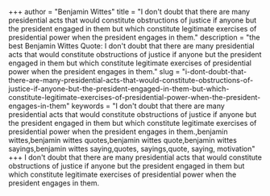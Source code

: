 +++
author = "Benjamin Wittes"
title = "I don't doubt that there are many presidential acts that would constitute obstructions of justice if anyone but the president engaged in them but which constitute legitimate exercises of presidential power when the president engages in them."
description = "the best Benjamin Wittes Quote: I don't doubt that there are many presidential acts that would constitute obstructions of justice if anyone but the president engaged in them but which constitute legitimate exercises of presidential power when the president engages in them."
slug = "i-dont-doubt-that-there-are-many-presidential-acts-that-would-constitute-obstructions-of-justice-if-anyone-but-the-president-engaged-in-them-but-which-constitute-legitimate-exercises-of-presidential-power-when-the-president-engages-in-them"
keywords = "I don't doubt that there are many presidential acts that would constitute obstructions of justice if anyone but the president engaged in them but which constitute legitimate exercises of presidential power when the president engages in them.,benjamin wittes,benjamin wittes quotes,benjamin wittes quote,benjamin wittes sayings,benjamin wittes saying,quotes, sayings,quote, saying, motivation"
+++
I don't doubt that there are many presidential acts that would constitute obstructions of justice if anyone but the president engaged in them but which constitute legitimate exercises of presidential power when the president engages in them.
